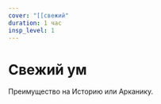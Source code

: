 ```yaml
---
cover: "[[свежий"
duration: 1 час
insp_level: 1
---
```

# Свежий ум

Преимущество на Историю или Арканику.

